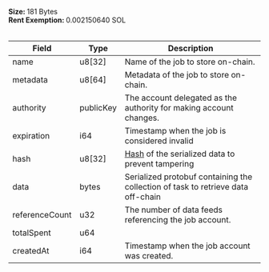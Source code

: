<b>Size: </b>181 Bytes<br /><b>Rent Exemption: </b>0.002150640 SOL<br /><br />

| Field          | Type      | Description                                                                      |
| -------------- | --------- | -------------------------------------------------------------------------------- |
| name           | u8[32]    | Name of the job to store on-chain.                                               |
| metadata       | u8[64]    | Metadata of the job to store on-chain.                                           |
| authority      | publicKey | The account delegated as the authority for making account changes.               |
| expiration     | i64       | Timestamp when the job is considered invalid                                     |
| hash           | u8[32]    | [Hash](/idl/types/Hash) of the serialized data to prevent tampering              |
| data           | bytes     | Serialized protobuf containing the collection of task to retrieve data off-chain |
| referenceCount | u32       | The number of data feeds referencing the job account.                            |
| totalSpent     | u64       |                                                                                  |
| createdAt      | i64       | Timestamp when the job account was created.                                      |
